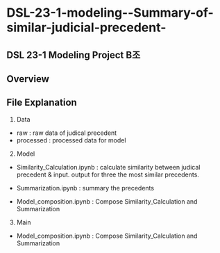 # DSL-23-1-modeling--Summary-of-similar-judicial-precedent-

## DSL 23-1 Modeling Project B조

## Overview


## File Explanation

1. Data
- raw : raw data of judical precedent
- processed : processed data for model

2. Model

- Similarity_Calculation.ipynb : calculate similarity between judical precedent & input. output for three the most similar precedents.

- Summarization.ipynb : summary the precedents

- Model_composition.ipynb : Compose Similarity_Calculation and Summarization

3. Main
- Model_composition.ipynb : Compose Similarity_Calculation and Summarization

